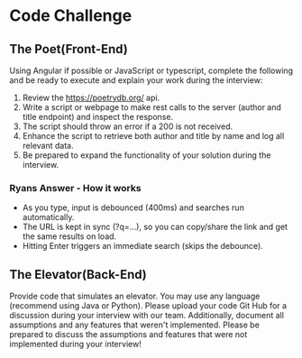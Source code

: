  
# Code Challenge

## The Poet(Front-End)

Using Angular if possible or JavaScript or typescript, complete the following and be ready to execute and explain your work during the interview:
1. Review the  https://poetrydb.org/ api.
2. Write a script or webpage to make rest calls to the server (author and title endpoint) and inspect the response.
3. The script should throw an error if a 200 is not received.
4. Enhance the script to retrieve both author and title by name and log all relevant data.
5. Be prepared to expand the functionality of your solution during the interview.



### Ryans Answer - How it works
- As you type, input is debounced (400ms) and searches run automatically.
- The URL is kept in sync (?q=...), so you can copy/share the link and get the same results on load.
- Hitting Enter triggers an immediate search (skips the debounce).
 

## The Elevator(Back-End)
 

Provide code that simulates an elevator.  You may use any language (recommend using Java or Python). 
Please upload your code Git Hub for a discussion during your interview with our team.
Additionally, document all assumptions and any features that weren't implemented.
Please be prepared to discuss the assumptions and features that were not implemented during your interview!